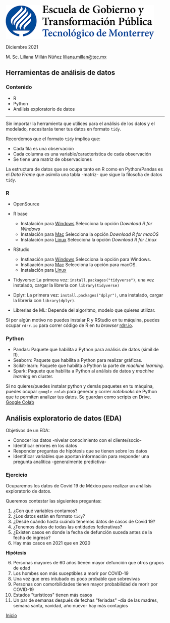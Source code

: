 ![](./images/egytp_logo.png)

Diciembre 2021

M. Sc. Liliana Millán Núñez liliana.millan@tec.mx

## Herramientas de análisis de datos

### Contenido

+ R
+ Python
+ Análisis exploratorio de datos

***

Sin importar la herramienta que utilices para el análisis de los datos y el modelado, necesitarás tener tus datos en formato `tidy`.

Recordemos que el formato `tidy` implica que:

* Cada fila es una observación
* Cada columna es una variable/característica de cada observación
* Se tiene una matriz de observaciones

La estructura de datos que se ocupa tanto en R como en Python/Pandas es el *Data Frame* que asimila una tabla -matriz- que sigue la filosofía de datos `tidy`.

### R

+ OpenSource
+ R base
  + Instalación para [Windows](https://cran.itam.mx/) Selecciona la opción *Download R for Windows*
  + Instalación para [Mac](https://cran.itam.mx/) Selecciona la opción *Download R for macOS*
  + Instalación para [Linux](https://cran.itam.mx/) Selecciona la opción *Download R for Linux*
+ RStudio
  + Instlaación para [Windows](https://www.rstudio.com/products/rstudio/download/#download) Selecciona la opción para Windows.
  + Instlaación para [Mac](https://www.rstudio.com/products/rstudio/download/#download) Selecciona la opción para macOS.
  + Instalación para [Linux](https://www.rstudio.com/products/rstudio/download/#download)

+ Tidyverse: La primera vez: `install.packages("tidyverse")`, una vez instalado, cargar la librería con `library(tidyverse)`
+ Dplyr: La primera vez: `install.packages("dplyr")`, una instalado, cargar la librería con `library(dplyr)`.
+ Librerias de ML: Depende del algoritmo, modelo que quieres utilizar.

Si por algún motivo no puedes instalar R y RStudio en tu máquina, puedes ocupar `rdrr.io` para correr código de R en tu *browser* [rdrr.io](https://rdrr.io/snippets/).

### Python

+ Pandas: Paquete que habilita a Python para análisis de datos (simil de R).
+ Seaborn: Paquete que habilita a Python para realizar gráficas.
+ Scikit-learn: Paquete que habilita a Python la parte de *machine learning*.
+ Spark: Paquete que habilita a Python al análisis de datos y *machine learning* en cluster.

Si no quieres/puedes instalar python y demás paquetes en tu máquina, puedes ocupar `google colab` para generar y correr *notebooks* de Python que te permiten analizar tus datos. Se guardan como scripts en Drive. [Google Colab](https://colab.research.google.com)


## Análisis exploratorio de datos (EDA)

Objetivos de un EDA:

* Conocer los datos -nivelar conocimiento con el cliente/socio-
* Identificar errores en los datos
* Responder preguntas de hipótesis que se tienen sobre los datos
* Identificar variables que aportan información para responder una pregunta analítica -generalmente predictiva-

### Ejercicio

Ocuparemos los datos de Covid 19 de México para realizar un análisis exploratorio de datos.

Queremos contestar las siguientes preguntas:

1. ¿Con qué variables contamos?
2. ¿Los datos están en formato `tidy`?
3. ¿Desde cuándo hasta cuándo tenemos datos de casos de Covid 19?
4. ¿Tenemos datos de todas las entidades federativas?
5. ¿Existen casos en donde la fecha de defunción suceda antes de la fecha de ingreso?
6. Hay más casos en 2021 que en 2020

**Hipótesis**

6. Personas mayores de 60 años tienen mayor defunción que otros grupos de edad
7. Los hombes son más suceptibles a morir por COVID-19
8. Una vez que eres intubado es poco probable que sobrevivas
9. Personas con comorbilidades tienen mayor probabilidad de morir por COVID-19
10. Estados "turísticos" tienen más casos
11. Un par de semanas después de fechas "feriadas" -día de las madres, semana santa, navidad, año nuevo- hay más contagios



[Inicio](./index.md)
